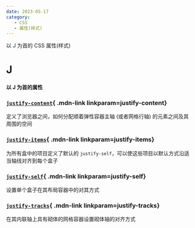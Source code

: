 ```yaml
---
date: 2023-05-17
category:
   - CSS
   - 属性(样式) 
---
```


以 J 为首的 CSS 属性(样式) 

<!-- more -->

# J

#### 以 J 为首的属性

<Mcard>

### [`justify-content`][zh-link]{ .mdn-link linkparam=justify-content}
定义了浏览器之间，如何分配顺着弹性容器主轴 (或者网格行轴) 的元素之间及其周围的空间
</Mcard>

<Mcard>

### [`justify-items`][zh-link]{ .mdn-link linkparam=justify-items}
为所有盒中的项目定义了默认的 `justify-self`，可以使这些项目以默认方式沿适当轴线对齐到每个盒子
</Mcard>

<Mcard>

### [`justify-self`][zh-link]{ .mdn-link linkparam=justify-self}
设置单个盒子在其布局容器中的对其方式
</Mcard>

<Mcard>

### [`justify-tracks`][en-link]{ .mdn-link linkparam=justify-tracks}
在其内联轴上具有砌体的网格容器设置砌体轴的对齐方式
</Mcard>

[zh-link]:https://developer.mozilla.org/zh-CN/docs/Web/CSS/
[en-link]:https://developer.mozilla.org/en-US/docs/Web/CSS/